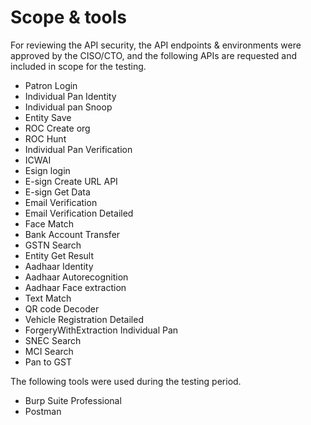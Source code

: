 # Scope & tools



For reviewing the API security, the API endpoints & environments were approved by the CISO/CTO, and the following APIs are requested and included in scope for the testing.

* Patron Login
* Individual Pan Identity
* Individual pan Snoop
* Entity Save
* ROC Create org
* ROC Hunt
* Individual Pan Verification
* ICWAI
* Esign login
* E-sign Create URL API
* E-sign Get Data
* Email Verification
* Email Verification Detailed
* Face Match
* Bank Account Transfer
* GSTN Search
* Entity Get Result
* Aadhaar Identity
* Aadhaar Autorecognition
* Aadhaar Face extraction
* &#x20;Text Match
* &#x20;QR code Decoder
* &#x20;Vehicle Registration Detailed
* &#x20;ForgeryWithExtraction Individual Pan
* &#x20;SNEC Search
* &#x20;MCI Search
* Pan to GST&#x20;



The following tools were used during the testing period.

* Burp Suite Professional&#x20;
* Postman

